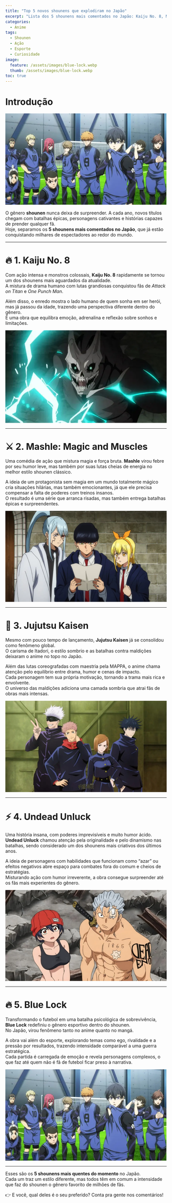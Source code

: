 ```yaml
---
title: "Top 5 novos shounens que explodiram no Japão"
excerpt: "Lista dos 5 shounens mais comentados no Japão: Kaiju No. 8, Mashle, Jujutsu Kaisen, Undead Unluck e Blue Lock."
categories:
  - Anime
tags:
  - Shounen
  - Ação
  - Esporte
  - Curiosidade
image:
  feature: /assets/images/blue-lock.webp
  thumb: /assets/images/blue-lock.webp
toc: true
---
```


# Introdução

![Top 5 novos shounens que explodiram no Japão](/assets/images/blue-lock.webp)

O gênero **shounen** nunca deixa de surpreender. A cada ano, novos títulos chegam com batalhas épicas, personagens cativantes e histórias capazes de prender qualquer fã.  
Hoje, separamos os **5 shounens mais comentados no Japão**, que já estão conquistando milhares de espectadores ao redor do mundo.

---

# 🔥 1. Kaiju No. 8

Com ação intensa e monstros colossais, **Kaiju No. 8** rapidamente se tornou um dos shounens mais aguardados da atualidade.  
A mistura de drama humano com lutas grandiosas conquistou fãs de *Attack on Titan* e *One Punch Man*.  

Além disso, o enredo mostra o lado humano de quem sonha em ser herói, mas já passou da idade, trazendo uma perspectiva diferente dentro do gênero.  
É uma obra que equilibra emoção, adrenalina e reflexão sobre sonhos e limitações.

![Kaiju No. 8](/assets/images/kaiju-no-8.webp)

---

# ⚔️ 2. Mashle: Magic and Muscles

Uma comédia de ação que mistura magia e força bruta. **Mashle** virou febre por seu humor leve, mas também por suas lutas cheias de energia no melhor estilo shounen clássico.  

A ideia de um protagonista sem magia em um mundo totalmente mágico cria situações hilárias, mas também emocionantes, já que ele precisa compensar a falta de poderes com treinos insanos.  
O resultado é uma série que arranca risadas, mas também entrega batalhas épicas e surpreendentes.

![Mashle Magic and Muscles](/assets/images/mashle.webp)

---

# 👻 3. Jujutsu Kaisen

Mesmo com pouco tempo de lançamento, **Jujutsu Kaisen** já se consolidou como fenômeno global.  
O carisma de Itadori, o estilo sombrio e as batalhas contra maldições deixaram o anime no topo no Japão.  

Além das lutas coreografadas com maestria pela MAPPA, o anime chama atenção pelo equilíbrio entre drama, humor e cenas de impacto.  
Cada personagem tem sua própria motivação, tornando a trama mais rica e envolvente.  
O universo das maldições adiciona uma camada sombria que atrai fãs de obras mais intensas.

![Jujutsu Kaisen](/assets/images/jujutsu-kaisen.webp)

---

# ⚡ 4. Undead Unluck

Uma história insana, com poderes imprevisíveis e muito humor ácido. **Undead Unluck** chamou atenção pela originalidade e pelo dinamismo nas batalhas, sendo considerado um dos shounens mais criativos dos últimos anos.  

A ideia de personagens com habilidades que funcionam como “azar” ou efeitos negativos abre espaço para combates fora do comum e cheios de estratégias.  
Misturando ação com humor irreverente, a obra consegue surpreender até os fãs mais experientes do gênero.

![Undead Unluck](/assets/images/undead-unluck.webp)

---

# 🔥 5. Blue Lock

Transformando o futebol em uma batalha psicológica de sobrevivência, **Blue Lock** redefiniu o gênero esportivo dentro do shounen.  
No Japão, virou fenômeno tanto no anime quanto no mangá.  

A obra vai além do esporte, explorando temas como ego, rivalidade e a pressão por resultados, trazendo intensidade comparável a uma guerra estratégica.  
Cada partida é carregada de emoção e revela personagens complexos, o que faz até quem não é fã de futebol ficar preso à narrativa.

![Blue Lock](/assets/images/blue-lock.webp)

---

Esses são os **5 shounens mais quentes do momento** no Japão.  
Cada um traz um estilo diferente, mas todos têm em comum a intensidade que faz do shounen o gênero favorito de milhões de fãs.  

👉 E você, qual deles é o seu preferido? Conta pra gente nos comentários!
